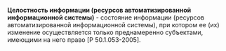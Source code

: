 **Целостность информации (ресурсов автоматизированной информационной системы)** - состояние информации (ресурсов автоматизированной информационной системы), при котором ее (их) изменение осуществляется только преднамеренно субъектами, имеющими на него право [Р 50.1.053-2005].